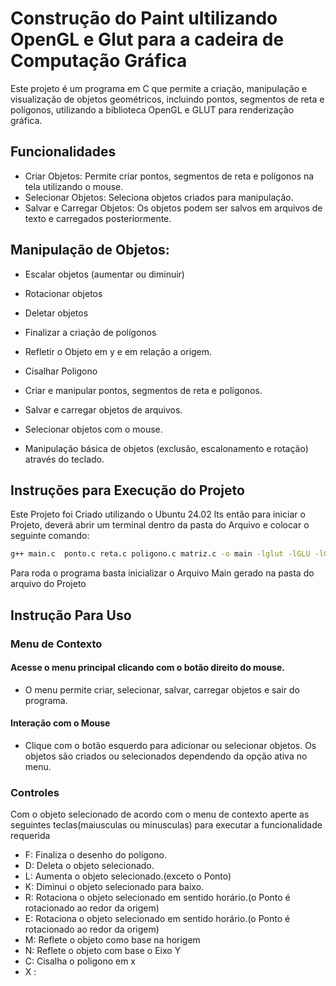 # Construção do Paint ultilizando OpenGL e Glut para a cadeira de Computação Gráfica

Este projeto é um programa em C que permite a criação, manipulação e visualização de objetos geométricos, incluindo pontos, segmentos de reta e polígonos, utilizando a biblioteca OpenGL e GLUT para renderização gráfica.

## Funcionalidades
  - Criar Objetos: Permite criar pontos, segmentos de reta e polígonos na tela utilizando o mouse.
  - Selecionar Objetos: Seleciona objetos criados para manipulação.
  - Salvar e Carregar Objetos: Os objetos podem ser salvos em arquivos de texto 
   e carregados posteriormente.

## Manipulação de Objetos:
  - Escalar objetos (aumentar ou diminuir)
  - Rotacionar objetos
  - Deletar objetos
  - Finalizar a criação de polígonos
  - Refletir o Objeto em y e em relação a origem.
  - Cisalhar Poligono

- Criar e manipular pontos, segmentos de reta e polígonos.
- Salvar e carregar objetos de arquivos.
- Selecionar objetos com o mouse.
- Manipulação básica de objetos (exclusão, escalonamento e rotação) através do teclado.

## Instruções para Execução do Projeto
Este Projeto foi Criado utilizando o Ubuntu 24.02 lts então para iniciar o Projeto, deverá abrir um terminal dentro da pasta do Arquivo e colocar o seguinte comando:
```bash
g++ main.c  ponto.c reta.c poligono.c matriz.c -o main -lglut -lGLU -lGL
```
Para roda o programa basta inicializar o Arquivo Main gerado na pasta do arquivo do Projeto

## Instrução Para Uso
### Menu de Contexto

  #### Acesse o menu principal clicando com o botão direito do mouse.
  - O menu permite criar, selecionar, salvar, carregar objetos e sair do programa.
  #### Interação com o Mouse
  - Clique com o botão esquerdo para adicionar ou selecionar objetos.
   Os objetos são criados ou selecionados dependendo da opção ativa no menu.

### Controles 
Com o objeto selecionado de acordo com o menu de contexto aperte as seguintes teclas(maiusculas ou minusculas)  para executar a funcionalidade requerida 
- F: Finaliza o desenho do polígono.
- D: Deleta o objeto selecionado.
- L: Aumenta o objeto selecionado.(exceto o Ponto)
- K: Diminui o objeto selecionado para baixo.
- R: Rotaciona o objeto selecionado em sentido horário.(o Ponto é rotacionado  ao redor da origem)
- E: Rotaciona o objeto selecionado em sentido horário.(o Ponto é rotacionado  ao redor da origem)
- M: Reflete o objeto como base na horigem
- N: Reflete o objeto com base o Eixo Y
- C: Cisalha o poligono em x
- X :
  


